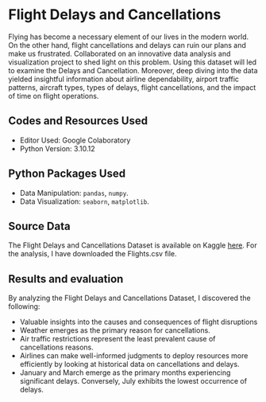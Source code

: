 
# Flight Delays and Cancellations

Flying has become a necessary element of our lives in the modern world. On the other hand, flight cancellations and delays can ruin our plans and make us frustrated. Collaborated on an innovative data analysis and visualization project to shed light on this problem. Using this dataset will led to examine the Delays and Cancellation. Moreover, deep diving into the data yielded insightful information about airline dependability, airport traffic patterns, aircraft types, types of delays, flight cancellations, and the impact of time on flight operations.

## Codes and Resources Used

- Editor Used: Google Colaboratory
- Python Version: 3.10.12
## Python Packages Used
 
- Data Manipulation: `pandas`, `numpy`.
- Data Visualization: `seaborn`, `matplotlib`.
## Source Data
The Flight Delays and Cancellations Dataset is available on Kaggle [here](https://www.kaggle.com/datasets/usdot/flight-delays). For the analysis, I have downloaded the Flights.csv file.
## Results and evaluation
By analyzing the Flight Delays and Cancellations Dataset, I discovered the following:
- Valuable insights into the causes and consequences of flight disruptions
- Weather emerges as the primary reason for cancellations.
- Air traffic restrictions represent the least prevalent cause of cancellations reasons.
- Airlines can make well-informed judgments to deploy resources more efficiently by looking at historical data on cancellations and delays.
- January and March emerge as the primary months experiencing significant delays. Conversely, July exhibits the lowest occurrence of delays.